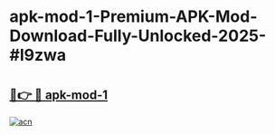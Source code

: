 # apk-mod-1-Premium-APK-Mod-Download-Fully-Unlocked-2025-#l9zwa

# <h2><a href="https://bedroomkl.my?title=apk-mod-1&ref=1AP">🔗👉 🔴 apk-mod-1</a></h2>

[![acn](https://github.com/user-attachments/assets/0f9c940e-d8b0-45ae-aac7-cd30a18b3e1c)](https://bedroomkl.my?title=apk-mod-1&ref=1AP)


